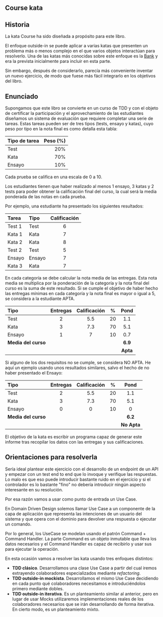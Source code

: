 ## Course kata

## Historia

La kata Course ha sido diseñada a propósito para este libro. 

El enfoque outside-in se puede aplicar a varias katas que presenten un problema más o menos complejo en el que varios objetos interactúan para resolverlo. Una de las katas más conocidas sobre este enfoque es la [Bank](https://katalyst.codurance.com/bank) y era la prevista inicialmente para incluir en esta parte.

Sin embargo, después de considerarlo, parecía más conveniente inventar un nuevo ejercicio, de modo que fuese más fácil integrarlo en los objetivos del libro.

## Enunciado

Supongamos que este libro se convierte en un curso de TDD y con el objeto de certificar la participación y el aprovechamiento de las estudiantes diseñamos un sistema de evaluación que requiere completar una serie de tareas. Estas tareas pueden ser de tres tipos (tests, ensayo y katas), cuyo peso por tipo en la nota final es como detalla esta tabla:

| Tipo de tarea | Peso (%) |
|:--------------|---------:|
| Test          | 20%      |
| Kata          | 70%      |
| Ensayo        | 10%      |

Cada prueba se califica en una escala de 0 a 10.

Los estudiantes tienen que haber realizado al menos 1 ensayo, 3 katas y 2 tests para poder obtener la calificación final del curso, la cual será la media ponderada de las notas en cada prueba.

Por ejemplo, una estudiante ha presentado los siguientes resultados:

| Tarea | Tipo | Calificación |
|:--|:--|:--:|
| Test 1 | Test | 6 |
| Kata 1 | Kata | 7 |
| Kata 2 | Kata | 8 |
| Test 2 | Test | 5 |
| Ensayo | Ensayo | 7 |
| Kata 3 | Kata | 7 |

En cada categoría se debe calcular la nota media de las entregas. Esta nota media se multiplica por la ponderación de la categoría y la nota final del curso es la suma de este resultado. Si se cumple el objetivo de haber hecho las entregas mínimas en cada categoría y la nota final es mayor o igual a 5, se considera a la estudiante APTA.

| Tipo | Entregas | Calificación | % | Pond |
|:--|:--:|:--:|:--:|:--:|
| Test | 2 | 5.5 | 20 | 1.1 |
| Kata | 3 | 7.3 | 70 | 5.1 |
| Ensayo | 1 | 7 | 10 | 0.7 |
| **Media del curso** | | | | **6.9** |
|  | | |  | **Apta** |

Si alguno de los dos requisitos no se cumple, se considera NO APTA. He aquí un ejemplo usando unos resultados similares, salvo el hecho de no haber presentado el Ensayo:

| Tipo | Entregas | Calificación | % | Pond |
|:--|:--:|:--:|:--:|:--:|
| Test | 2 | 5.5 | 20 | 1.1 |
| Kata | 3 | 7.3 | 70 | 5.1 |
| Ensayo | 0 | 0 | 10 | 0 |
| **Media del curso** | | | | **6.2** |
|  | | |  | **No Apta** |

El objetivo de la kata es escribir un programa capaz de generar este informe tras recopilar los datos con las entregas y sus calificaciones.

## Orientaciones para resolverla

Sería ideal plantear este ejercicio con el desarrollo de un endpoint de un API y empezar con un test end to end que lo invoque y verifique las respuestas. Lo malo es que eso puede introducir bastante ruido en el ejercicio y si el controlador es lo bastante "fino" no debería introducir ningún aspecto interesante en su resolución. 

Por esa razón vamos a usar como punto de entrada un Use Case.

En Domain Driven Design solemos llamar Use Case a un componente de la capa de aplicación que representa las intenciones de un usuario del sistema y que opera con el dominio para devolver una respuesta o ejecutar un comando.

Por lo general, los UseCase se modelan usando el patrón Command + Command Handler. La parte Command es un objeto inmutable que lleva los datos necesarios y el Command Handler es capaz de recibirlo y usar sus para ejecutar la operación. 

En esta ocasión vamos a resolver las kata usando tres enfoques distintos:

* **TDD clásico**. Desarrollamos una clase Use Case a partir del cual iremos extrayendo colaboradores especializados mediante *refactoring*.
* **TDD outside-in mockista**. Desarrollamos el mismo Use Case decidiendo en cada punto qué colaboradores necesitamos e introduciéndolos primero mediante dobles.
* **TDD outside-in iterativa**. Es un planteamiento similar al anterior, pero en lugar de usar Mocks utilizaremos implementaciones reales de los colaboradores necesarios que se irán desarrollando de forma iterativa. En cierto modo, es un planteamiento mixto.




